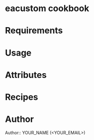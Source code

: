 # eacustom cookbook

# Requirements

# Usage

# Attributes

# Recipes

# Author

Author:: YOUR_NAME (<YOUR_EMAIL>)
